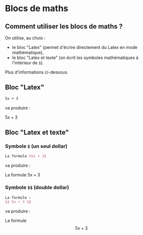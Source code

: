 # Blocs de maths

## Comment utiliser les blocs de maths ?

On utilise, au choix :
- le bloc "Latex" (permet d'écrire directement du Latex en mode mathématique),
- le bloc "Latex et texte" (on écrit les symboles mathématiques à l'intérieur de `$`).

Plus d'informations ci-dessous.

## Bloc "Latex"

```tex
5x + 3
```
va produire :

$5x+3$


## Bloc "Latex et texte"

### Symbole `$` (un seul dollar)
```tex
La formule $5x + 3$
```
va produire :

La formule $5x+3$

### Symbole `$$` (double dollar)
```tex
La formule :
$$ 5x + 3 $$
```
va produire :

La formule $$5x+3$$

